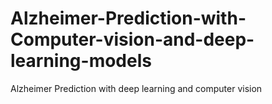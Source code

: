 # Alzheimer-Prediction-with-Computer-vision-and-deep-learning-models
Alzheimer Prediction with deep learning and computer vision
